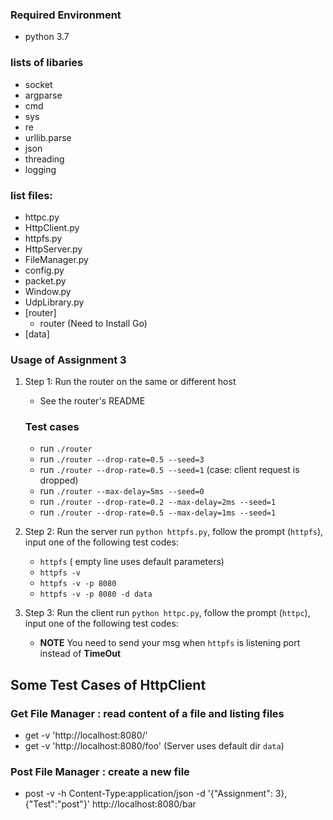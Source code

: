 ### Required Environment
- python 3.7

### lists of libaries
- socket
- argparse
- cmd
- sys
- re
- urllib.parse
- json
- threading
- logging

### list files:
- httpc.py
- HttpClient.py
- httpfs.py
- HttpServer.py
- FileManager.py
- config.py
- packet.py
- Window.py
- UdpLibrary.py
- [router]
    - router (Need to Install Go)
- [data]

### Usage of Assignment 3
1. Step 1: Run the router on the same or different host
   - See the router's README
   ### Test cases
   - run `./router`
   - run ` ./router --drop-rate=0.5 --seed=3 `
   - run ` ./router --drop-rate=0.5 --seed=1 ` (case: client request is dropped)
   - run ` ./router --max-delay=5ms --seed=0 `
   - run ` ./router --drop-rate=0.2 --max-delay=2ms --seed=1 `
   - run ` ./router --drop-rate=0.5 --max-delay=1ms --seed=1 `

2. Step 2: Run the server
   run `python httpfs.py`, follow the prompt (`httpfs`), input one of the following test codes:
    - `httpfs` ( empty line uses default parameters)
    - `httpfs -v`
    - `httpfs -v -p 8080`
    - `httpfs -v -p 8080 -d data`

3. Step 3: Run the client
   run `python httpc.py`, follow the prompt (`httpc`), input one of the following test codes:
   - **NOTE** You need to send your msg when `httpfs` is listening port instead of **TimeOut**
## Some Test Cases of HttpClient
### Get File Manager : read content of a file and listing files
- get -v 'http://localhost:8080/'
- get -v 'http://localhost:8080/foo' (Server uses default dir `data`)

### Post File Manager : create a new file
- post -v -h Content-Type:application/json -d '{"Assignment": 3}, {"Test":"post"}' http://localhost:8080/bar

